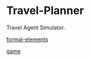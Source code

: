# Travel-Planner

Travel Agent Simulator. 

[formal-elements](./formal-elements.md)

[game](https://flintlock-entertainment.itch.io/travel-planner)
